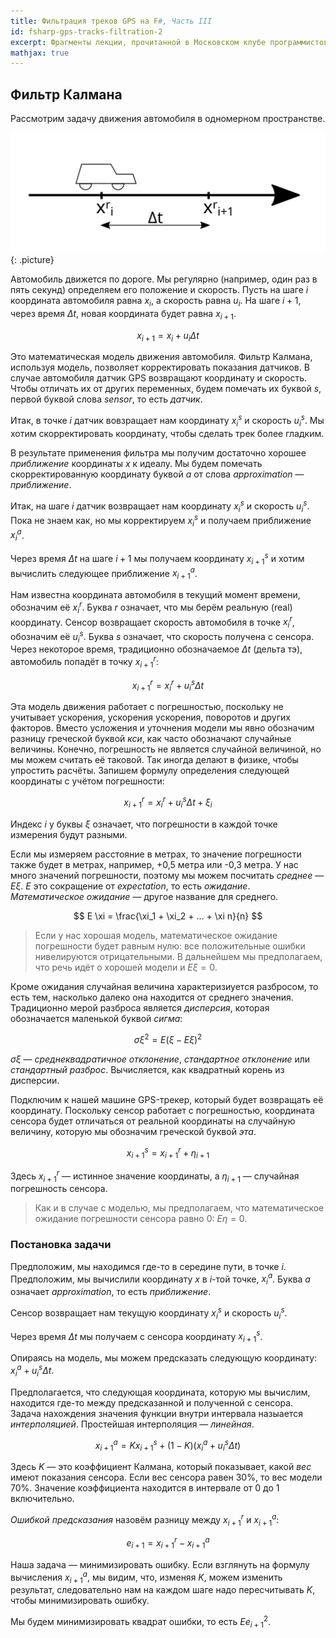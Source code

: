 ```yaml
---
title: Фильтрация треков GPS на F#, Часть III
id: fsharp-gps-tracks-filtration-2
excerpt: Фрагменты лекции, прочитанной в Московском клубе программистов 21 февраля 2019 года.
mathjax: true
---
```


## Фильтр Калмана

Рассмотрим задачу движения автомобиля в одномерном пространстве.

![Модель движения автомобиля](/img/kalman-1.svg){: .picture}

Автомобиль движется по дороге. Мы регулярно (например, один раз в пять секунд) определяем его положение и скорость. Пусть на шаге $i$ координата автомобиля равна $x_i$, а скорость равна $u_i$. На шаге $i + 1$, через время $\Delta t$, новая координата будет равна $x_{i+1}$.

$$
x_{i+1} = x_i + u_i \Delta t
$$

Это математическая модель движения автомобиля. Фильтр Калмана, используя модель, позволяет корректировать показания датчиков. В случае автомобиля датчик GPS возвращают координату и скорость. Чтобы отличать их от других переменных, будем помечать их буквой *s*, первой буквой слова *sensor*, то есть *датчик*.

Итак, в точке $i$ датчик вовзращает нам координату $x^s_i$ и скорость $u^s_i$. Мы хотим скорректировать координату, чтобы сделать трек более гладким.

В результате применения фильтра мы получим достаточно хорошее *приближение* координаты $x$ к идеалу. Мы будем помечать скорректированную координату буквой *a* от слова *approximation*&nbsp;&mdash; *приближение*.

Итак, на шаге $i$ датчик возвращает нам координату $x^s_i$ и скорость $u^s_i$. Пока не знаем как, но мы корректируем $x^s_i$ и получаем приближение $x^a_i$.

Через время $\Delta t$ на шаге $i + 1$ мы получаем координату $x^s_{i+1}$ и хотим вычислить следующее приближение $x^a_{i+1}$.

Нам известна координата автомобиля в текущий момент времени, обозначим её $x^r_i$. Буква $r$ означает, что мы берём реальную (real) координату. Сенсор возвращает скорость автомобиля в точке $x^r_i$, обозначим её $u^s_i$. Буква $s$ означает, что скорость получена с сенсора. Через некоторое время, традиционно обозначаемое $\Delta t$ (дельта тэ), автомобиль попадёт в точку $x^r_{i+1}$:

$$
x^r_{i+1} = x^r_i + u^s_i \Delta t
$$

Эта модель движения работает с погрешностью, поскольку не учитывает ускорения, ускорения ускорения, поворотов и других факторов. Вместо усложения и уточнения модели мы явно обозначим разницу греческой буквой *кси*, как часто обозначают случайные величины. Конечно, погрешность не является случайной величиной, но мы можем считать её таковой. Так иногда делают в физике, чтобы упростить расчёты. Запишем формулу определения следующей координаты с учётом погрешности:

$$
x^r_{i+1} = x^r_i + u^s_i \Delta t + \xi_i
$$

Индекс $i$ у буквы $\xi$ означает, что погрешности в каждой точке измерения будут разными.

Если мы измеряем расстояние в метрах, то значение погрешности также будет в метрах, например, +0,5 метра или -0,3 метра. У нас много значений погрешности, поэтому мы можем посчитать *среднее*&nbsp;&mdash; $E \xi$. $E$ это сокращение от *expectation*, то есть *ожидание*. *Математическое ожидание*&nbsp;&mdash; другое название для среднего.

$$
E \xi = \frac{\xi_1 + \xi_2 + ... + \xi n}{n}
$$

> Если у нас хорошая модель, математическое ожидание погрешности будет равным нулю: все положительные ошибки нивелируются отрицательными. В дальнейшем мы предполагаем, что речь идёт о хорошей модели и $E \xi = 0$.

Кроме ожидания случайная величина характеризиуется разбросом, то есть тем, насколько далеко она находится от среднего значения. Традиционно мерой разброса является *дисперсия*, которая обозначается маленькой буквой *сигма*:

$$
\sigma \xi^2 = E(\xi - E \xi)^2
$$

$\sigma \xi$&nbsp;&mdash; *среднеквадратичное отклонение*, *стандартное отклонение* или *стандартный разброс*. Вычисляется, как квадратный корень из дисперсии.

Подключим к нашей машине GPS-трекер, который будет возвращать её координату. Поскольку сенсор работает с погрешностью, координата сенсора будет отличаться от реальной координаты на случайную величину, которую мы обозначим греческой буквой *эта*.

$$
x^s_{i + 1} = x^r_{i + 1} + \eta_{i + 1}
$$

Здесь $x^r_{i + 1}$&nbsp;&mdash; истинное значение координаты, а $\eta_{i + 1}$&nbsp;&mdash; случайная погрешность сенсора.

> Как и в случае с моделью, мы предполагаем, что математическое ожидание погрешности сенсора равно 0: $E \eta = 0$.

### Постановка задачи

Предположим, мы находимся где-то в середине пути, в точке $i$. Предположим, мы вычислили координату $x$ в $i$-той точке, $x^a_i$. Буква *a* означает *approximation*, то есть *приближение*.

Сенсор возвращает нам текущую координату $x^s_i$ и скорость $u^s_i$.

Через время $\Delta t$ мы получаем с сенсора координату $x^s_{i+1}$.

Опираясь на модель, мы можем предсказать следующую координату: $x^a_i + u^s_i \Delta t$.

Предполагается, что следующая координата, которую мы вычислим, находится где-то между предсказанной и полученной с сенсора. Задача нахождения значения функции внутри интервала назыается *интерполяцией*. Простейшая интерполяция&nbsp;&mdash; *линейная*.

$$
x^a_{i+1} = K x^s_{i+1} + (1 - K)(x^a_i + u^s_i \Delta t)
$$

Здесь $K$&nbsp;&mdash; это коэффициент Калмана, который показывает, какой *вес* имеют показания сенсора. Если вес сенсора равен 30%, то вес модели 70%. Значение коэффициента находится в интервале от 0 до 1 включительно.

*Ошибкой предсказания* назовём разницу между $x^r_{i+1}$ и $x^a_{i+1}$:

$$
e_{i+1} = x^r_{i+1} - x^a_{i+1}
$$

Наша задача&nbsp;&mdash; минимизировать ошибку. Если взглянуть на формулу вычисления $x^a_{i+1}$, мы видим, что, изменяя $K$, можем изменить результат, следовательно нам на каждом шаге надо пересчитывать $K$, чтобы минимизировать ошибку.

Мы будем минимизировать квадрат ошибки, то есть $E e^2_{i+1}$.


